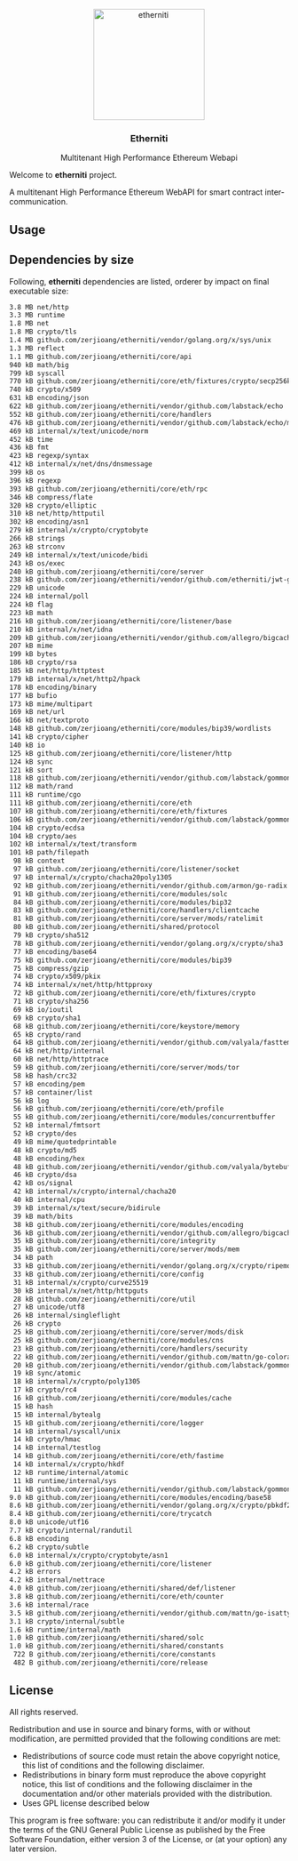 <p align="center">
  <img style="text-align:center;" width="200px" src="https://upload.wikimedia.org/wikipedia/commons/thumb/0/05/Ethereum_logo_2014.svg/2000px-Ethereum_logo_2014.svg.png" alt="etherniti" />
  <h3 align="center"><b>Etherniti</b></h3>
  <p align="center">Multitenant High Performance Ethereum Webapi</p>
</p>

Welcome to **etherniti** project.

A multitenant High Performance Ethereum WebAPI for smart contract inter-communication.

## Usage

## Dependencies by size

Following, **etherniti** dependencies are listed, orderer by impact on final executable size:

```bash
3.8 MB net/http
3.3 MB runtime
1.8 MB net
1.8 MB crypto/tls
1.4 MB github.com/zerjioang/etherniti/vendor/golang.org/x/sys/unix
1.3 MB reflect
1.1 MB github.com/zerjioang/etherniti/core/api
940 kB math/big
799 kB syscall
770 kB github.com/zerjioang/etherniti/core/eth/fixtures/crypto/secp256k1
740 kB crypto/x509
631 kB encoding/json
622 kB github.com/zerjioang/etherniti/vendor/github.com/labstack/echo
552 kB github.com/zerjioang/etherniti/core/handlers
476 kB github.com/zerjioang/etherniti/vendor/github.com/labstack/echo/middleware
469 kB internal/x/text/unicode/norm
452 kB time
436 kB fmt
423 kB regexp/syntax
412 kB internal/x/net/dns/dnsmessage
399 kB os
396 kB regexp
393 kB github.com/zerjioang/etherniti/core/eth/rpc
346 kB compress/flate
320 kB crypto/elliptic
310 kB net/http/httputil
302 kB encoding/asn1
279 kB internal/x/crypto/cryptobyte
266 kB strings
263 kB strconv
249 kB internal/x/text/unicode/bidi
243 kB os/exec
240 kB github.com/zerjioang/etherniti/core/server
238 kB github.com/zerjioang/etherniti/vendor/github.com/etherniti/jwt-go
229 kB unicode
224 kB internal/poll
224 kB flag
223 kB math
216 kB github.com/zerjioang/etherniti/core/listener/base
210 kB internal/x/net/idna
209 kB github.com/zerjioang/etherniti/vendor/github.com/allegro/bigcache
207 kB mime
199 kB bytes
186 kB crypto/rsa
185 kB net/http/httptest
179 kB internal/x/net/http2/hpack
178 kB encoding/binary
177 kB bufio
173 kB mime/multipart
169 kB net/url
166 kB net/textproto
148 kB github.com/zerjioang/etherniti/core/modules/bip39/wordlists
141 kB crypto/cipher
140 kB io
125 kB github.com/zerjioang/etherniti/core/listener/http
124 kB sync
121 kB sort
118 kB github.com/zerjioang/etherniti/vendor/github.com/labstack/gommon/log
112 kB math/rand
111 kB runtime/cgo
111 kB github.com/zerjioang/etherniti/core/eth
107 kB github.com/zerjioang/etherniti/core/eth/fixtures
106 kB github.com/zerjioang/etherniti/vendor/github.com/labstack/gommon/color
104 kB crypto/ecdsa
104 kB crypto/aes
102 kB internal/x/text/transform
101 kB path/filepath
 98 kB context
 97 kB github.com/zerjioang/etherniti/core/listener/socket
 97 kB internal/x/crypto/chacha20poly1305
 92 kB github.com/zerjioang/etherniti/vendor/github.com/armon/go-radix
 91 kB github.com/zerjioang/etherniti/core/modules/solc
 84 kB github.com/zerjioang/etherniti/core/modules/bip32
 83 kB github.com/zerjioang/etherniti/core/handlers/clientcache
 81 kB github.com/zerjioang/etherniti/core/server/mods/ratelimit
 80 kB github.com/zerjioang/etherniti/shared/protocol
 79 kB crypto/sha512
 78 kB github.com/zerjioang/etherniti/vendor/golang.org/x/crypto/sha3
 77 kB encoding/base64
 75 kB github.com/zerjioang/etherniti/core/modules/bip39
 75 kB compress/gzip
 74 kB crypto/x509/pkix
 74 kB internal/x/net/http/httpproxy
 72 kB github.com/zerjioang/etherniti/core/eth/fixtures/crypto
 71 kB crypto/sha256
 69 kB io/ioutil
 69 kB crypto/sha1
 68 kB github.com/zerjioang/etherniti/core/keystore/memory
 65 kB crypto/rand
 64 kB github.com/zerjioang/etherniti/vendor/github.com/valyala/fasttemplate
 64 kB net/http/internal
 60 kB net/http/httptrace
 59 kB github.com/zerjioang/etherniti/core/server/mods/tor
 58 kB hash/crc32
 57 kB encoding/pem
 57 kB container/list
 56 kB log
 56 kB github.com/zerjioang/etherniti/core/eth/profile
 55 kB github.com/zerjioang/etherniti/core/modules/concurrentbuffer
 52 kB internal/fmtsort
 52 kB crypto/des
 49 kB mime/quotedprintable
 48 kB crypto/md5
 48 kB encoding/hex
 48 kB github.com/zerjioang/etherniti/vendor/github.com/valyala/bytebufferpool
 46 kB crypto/dsa
 42 kB os/signal
 42 kB internal/x/crypto/internal/chacha20
 40 kB internal/cpu
 39 kB internal/x/text/secure/bidirule
 39 kB math/bits
 38 kB github.com/zerjioang/etherniti/core/modules/encoding
 36 kB github.com/zerjioang/etherniti/vendor/github.com/allegro/bigcache/queue
 35 kB github.com/zerjioang/etherniti/core/integrity
 35 kB github.com/zerjioang/etherniti/core/server/mods/mem
 34 kB path
 33 kB github.com/zerjioang/etherniti/vendor/golang.org/x/crypto/ripemd160
 33 kB github.com/zerjioang/etherniti/core/config
 31 kB internal/x/crypto/curve25519
 30 kB internal/x/net/http/httpguts
 28 kB github.com/zerjioang/etherniti/core/util
 27 kB unicode/utf8
 26 kB internal/singleflight
 26 kB crypto
 25 kB github.com/zerjioang/etherniti/core/server/mods/disk
 25 kB github.com/zerjioang/etherniti/core/modules/cns
 23 kB github.com/zerjioang/etherniti/core/handlers/security
 22 kB github.com/zerjioang/etherniti/vendor/github.com/mattn/go-colorable
 20 kB github.com/zerjioang/etherniti/vendor/github.com/labstack/gommon/bytes
 19 kB sync/atomic
 18 kB internal/x/crypto/poly1305
 17 kB crypto/rc4
 16 kB github.com/zerjioang/etherniti/core/modules/cache
 15 kB hash
 15 kB internal/bytealg
 15 kB github.com/zerjioang/etherniti/core/logger
 14 kB internal/syscall/unix
 14 kB crypto/hmac
 14 kB internal/testlog
 14 kB github.com/zerjioang/etherniti/core/eth/fastime
 14 kB internal/x/crypto/hkdf
 12 kB runtime/internal/atomic
 11 kB runtime/internal/sys
 11 kB github.com/zerjioang/etherniti/vendor/github.com/labstack/gommon/random
9.0 kB github.com/zerjioang/etherniti/core/modules/encoding/base58
8.6 kB github.com/zerjioang/etherniti/vendor/golang.org/x/crypto/pbkdf2
8.4 kB github.com/zerjioang/etherniti/core/trycatch
8.0 kB unicode/utf16
7.7 kB crypto/internal/randutil
6.8 kB encoding
6.2 kB crypto/subtle
6.0 kB internal/x/crypto/cryptobyte/asn1
6.0 kB github.com/zerjioang/etherniti/core/listener
4.2 kB errors
4.2 kB internal/nettrace
4.0 kB github.com/zerjioang/etherniti/shared/def/listener
3.8 kB github.com/zerjioang/etherniti/core/eth/counter
3.6 kB internal/race
3.5 kB github.com/zerjioang/etherniti/vendor/github.com/mattn/go-isatty
3.1 kB crypto/internal/subtle
1.6 kB runtime/internal/math
1.0 kB github.com/zerjioang/etherniti/shared/solc
1.0 kB github.com/zerjioang/etherniti/shared/constants
 722 B github.com/zerjioang/etherniti/core/constants
 482 B github.com/zerjioang/etherniti/core/release
```

## License

All rights reserved.

Redistribution and use in source and binary forms, with or without modification, are permitted provided that the following conditions are met:

 * Redistributions of source code must retain the above copyright notice, this list of conditions and the following disclaimer.
 * Redistributions in binary form must reproduce the above copyright notice, this list of conditions and the following disclaimer in the documentation and/or other materials provided with the distribution.
 * Uses GPL license described below

This program is free software: you can redistribute it and/or modify it under the terms of the GNU General Public License as published by the Free Software Foundation, either version 3 of the License, or (at your option) any later version.
